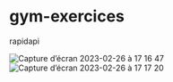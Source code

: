 # gym-exercices

rapidapi


![Capture d’écran 2023-02-26 à 17 16 47](https://user-images.githubusercontent.com/32968095/221422901-25bb36fe-8781-4e28-b4d3-3ba308aef242.jpg)
![Capture d’écran 2023-02-26 à 17 17 20](https://user-images.githubusercontent.com/32968095/221422927-d2c910fa-d058-4a7c-9f1a-aa4737d255b2.jpg)
